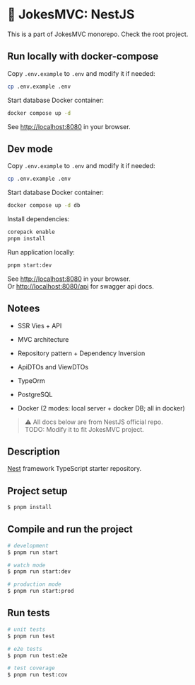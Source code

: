 # 🤡 JokesMVC: NestJS

This is a part of JokesMVC monorepo. Check the root project. 

## Run locally with docker-compose

Copy `.env.example` to `.env` and modify it if needed:
```bash
cp .env.example .env 
```
Start database Docker container:
```bash
docker compose up -d
```
See [http://localhost:8080](http://localhost:8080) in your browser.

## Dev mode

Copy `.env.example` to `.env` and modify it if needed:
```bash
cp .env.example .env 
```
Start database Docker container:
```bash
docker compose up -d db
```
Install dependencies:
```bash
corepack enable
pnpm install
```
Run application locally:
```bash
pnpm start:dev
```
See [http://localhost:8080](http://localhost:8080) in your browser.\
Or [http://localhost:8080/api](http://localhost:8080/api) for swagger api docs.

## Notees

- SSR Vies + API
- MVC architecture
- Repository pattern + Dependency Inversion
- ApiDTOs and ViewDTOs


- TypeOrm
- PostgreSQL
- Docker (2 modes: local server + docker DB; all in docker)


> ⚠️ All docs below are from NestJS official repo.\
> TODO: Modify it to fit JokesMVC project.


## Description

[Nest](https://github.com/nestjs/nest) framework TypeScript starter repository.

## Project setup

```bash
$ pnpm install
```

## Compile and run the project

```bash
# development
$ pnpm run start

# watch mode
$ pnpm run start:dev

# production mode
$ pnpm run start:prod
```

## Run tests

```bash
# unit tests
$ pnpm run test

# e2e tests
$ pnpm run test:e2e

# test coverage
$ pnpm run test:cov
```
